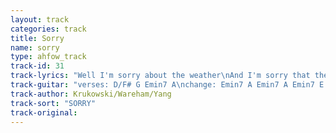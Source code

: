 ```yaml
---
layout: track
categories: track
title: Sorry
name: sorry
type: ahfow_track
track-id: 31
track-lyrics: "Well I'm sorry about the weather\nAnd I'm sorry that the drive was much too far\nSeems like everything is business\nAnd were sorry all the time\n\nBut when we're home (all alone)\nWhat is home (on your own)\nHome is home (all alone)\nWhere we love the weather\n\nAre you sorry that you love me\nAm I sorry that I love you too\nSeems it doesnt make a difference\nThat we're sorry all the time\n\nBut when we're home (all alone)\nWhat is home (on your own)\nHome is home (all alone)\nWhere we love the weather\n\nAll alone (what is home)\nOn my own (what is home)\nAll alone (on your own)\nAnd I love the weather"
track-guitar: "verses: D/F# G Emin7 A\nchange: Emin7 A Emin7 A Emin7 E D\n\n(provided by brad)"
track-author: Krukowski/Wareham/Yang
track-sort: "SORRY"
track-original: 
---
```

